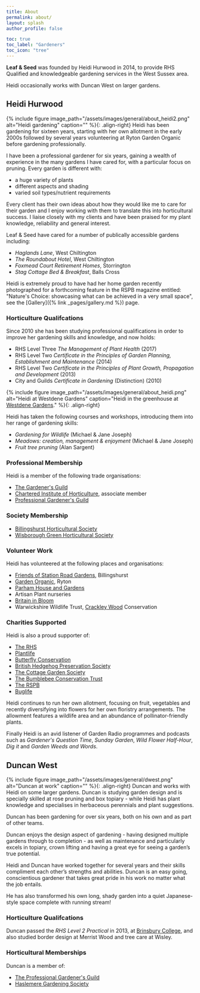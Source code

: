 ```yaml
---
title: About
permalink: about/
layout: splash
author_profile: false

toc: true
toc_label: "Gardeners"
toc_icon: "tree"
---
```

**Leaf & Seed** was founded by Heidi Hurwood in 2014, to provide RHS Qualified and knowledgeable gardening services in the West Sussex area.

Heidi occasionally works with Duncan West on larger gardens.

## Heidi Hurwood
{% include figure image_path="/assets/images/general/about_heidi2.png" alt="Heidi gardening" caption="" %}{: .align-right}
Heidi has been gardening for sixteen years, starting with her own allotment in the early 2000s followed by several years volunteering at Ryton Garden Organic before gardening professionally.

I have been a professional gardener for six years, gaining a wealth of experience in the many gardens I have cared for, with a particular focus on pruning. Every garden is different with:
 * a huge variety of plants 
 * different aspects and shading
 * varied soil types/nutrient requirements

Every client has their own ideas about how they would like me to care for their garden and I enjoy working with them to translate this into horticultural success. I liaise closely with my clients and have been praised for my plant knowledge, reliability and general interest.

Leaf & Seed have cared for a number of publically accessible gardens including:
 * *Haglands Lane*, West Chiltington
 * *The Roundabout Hotel*, West Chiltington
 * *Foxmead Court Retirement Homes*, Storrington
 * *Stag Cottage Bed & Breakfast*, Balls Cross

Heidi is extremely proud to have had her home garden recently photographed for a forthcoming feature in the RSPB magazine entitled: "Nature's Choice: showcasing what can be achieved in a very small space", see the [Gallery]({% link _pages/gallery.md %}) page.

### Horticulture Qualifcations
Since 2010 she has been studying professional qualifications in order to improve her gardening skills and knowledge, and now holds:

  * RHS Level Three *The Management of Plant Health* (2017)
  * RHS Level Two *Certificate in the Principles of Garden Planning, Establishment and Maintenance* (2014)
  * RHS Level Two *Certificate in the Principles of Plant Growth, Propagation and Development* (2013)
  * City and Guilds *Certificate in Gardening* (Distinction) (2010)

{% include figure image_path="/assets/images/general/about_heidi.png" alt="Heidi at Westdene Gardens" caption="Heidi in the greenhouse at [Westdene Gardens](https://www.westdean.org.uk/gardens)." %}{: .align-right}

Heidi has taken the following courses and workshops, introducing them into her range of gardening skills:
* *Gardening for Wildlife* (Michael & Jane Joseph)
* *Meadows: creation, management & enjoyment* (Michael & Jane Joseph)
* *Fruit tree pruning* (Alan Sargent)

### Professional Membership
Heidi is a member of the following trade organisations:

* [The Gardener's Guild](http://www.thegardenersguild.co.uk) 
* [Chartered Institute of Horticulture](https://www.horticulture.org.uk), associate member
* [Professional Gardener's Guild](http://www.pgg.org.uk)

### Society Membership
 * [Billingshurst Horticultural Society](http://horticulture.billingshurst.community)
 * [Wisborough Green Horticultural Society](http://www.wisboroughgreen.org/horticultural-society/)

### Volunteer Work
Heidi has volunteered at the following places and organisations:

  * [Friends of Station Road Gardens](https://www.facebook.com/FOGBillie/), Billingshurst
  * [Garden Organic](https://www.gardenorganic.org.uk/ryton), Ryton
  * [Parham House and Gardens](http://www.parhaminsussex.co.uk/the-gardens/)
  * Artisan Plant nurseries
  * [Britain in Bloom](https://www.rhs.org.uk/Communities/Campaigns/Britain-in-Bloom/Get-Involved)
  * Warwickshire Wildlife Trust, [Crackley Wood](http://www.warwickshirewildlifetrust.org.uk/reserves/crackley-woods) Conservation

### Charities Supported
Heidi is also a proud supporter of:

  * [The RHS](https://www.rhs.org.uk)
  * [Plantlife](http://www.plantlife.org.uk/uk)
  * [Butterfly Conservation](http://butterfly-conservation.org)
  * [British Hedgehog Preservation Society](https://www.britishhedgehogs.org.uk)
  * [The Cottage Garden Society](http://www.thecottagegardensociety.org.uk)
  * [The Bumblebee Conservation Trust](https://bumblebeeconservation.org)
  * [The RSPB](https://ww2.rspb.org.uk)
  * [Buglife](https://www.buglife.org.uk)

  Heidi continues to run her own allotment, focusing on fruit, vegetables and recently diversifying into flowers for her own floristry arrangements. The allowment features a wildlife area and an abundance of pollinator-friendly plants.

Finally Heidi is an avid listener of Garden Radio programmes and podcasts such as _Gardener's Question Time_, _Sunday Garden_, _Wild Flower Half-Hour_, _Dig it_ and _Garden Weeds and Words_.

## Duncan West
{% include figure image_path="/assets/images/general/dwest.png" alt="Duncan at work" caption="" %}{: .align-right}
Duncan and works with Heidi on some larger gardens. Duncan is studying garden design and is specially skilled at rose pruning and box topiary - while Heidi has plant knowledge and specialises in herbaceous perennials and plant suggestions.

Duncan has been gardening for over six years, both on his own and as part of other teams.

Duncan enjoys the design aspect of gardening -  having designed multiple gardens through to completion -  as well as maintenance and particularly excels in topiary, crown lifting and having a great eye for seeing a garden’s true potential. 

Heidi and Duncan have worked together for several years and their skills compliment each other’s strengths and abilities. Duncan is an easy going, conscientious gardener that takes great pride in his work no matter what the job entails.

He has also transformed his own long, shady garden into a quiet Japanese-style space complete with running stream!

### Horticulture Qualifcations
Duncan passed the *RHS Level 2 Practical* in 2013, at [Brinsbury College](https://chichester.ac.uk/brinsbury),  and also studied border design at Merrist Wood and tree care at Wisley. 

### Horticultural Memberships
Duncan is a member of:

* [The Professional Gardener's Guild](http://www.pgg.org.uk) 
* [Haslemere Gardening Society](http://haslemere-gardening-society.co.uk)
